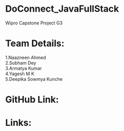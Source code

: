 # DoConnect_JavaFullStack
 Wipro Capstone Project G3
 
 # Team Details: 
 
 1.Naazneen Ahmed  <br />
 2.Subham Dey  <br />
 3.Armatya Kumar  <br />
 4.Yagesh M K  <br/>
 5.Deepika Sowmya Kunche  <br />
 
 # GitHub Link: 
 
 # Links: 
